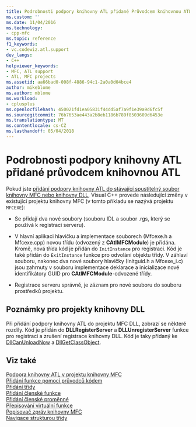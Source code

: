 ```yaml
---
title: Podrobnosti podpory knihovny ATL přidané Průvodcem knihovnou ATL | Microsoft Docs
ms.custom: ''
ms.date: 11/04/2016
ms.technology:
- cpp-mfc
ms.topic: reference
f1_keywords:
- vc.codewiz.atl.support
dev_langs:
- C++
helpviewer_keywords:
- MFC, ATL support
- ATL, MFC projects
ms.assetid: aa66bad0-008f-4886-94c1-2a0a0d04bce4
author: mikeblome
ms.author: mblome
ms.workload:
- cplusplus
ms.openlocfilehash: 450021fd1ea05831f44dd5af7a9f1e39a9d6fc5f
ms.sourcegitcommit: 76b7653ae443a2b8eb1186b789f8503609d6453e
ms.translationtype: MT
ms.contentlocale: cs-CZ
ms.lasthandoff: 05/04/2018
---
```

# <a name="details-of-atl-support-added-by-the-atl-wizard"></a>Podrobnosti podpory knihovny ATL přidané průvodcem knihovnou ATL
Pokud jste [přidání podpory knihovny ATL do stávající spustitelný soubor knihovny MFC nebo knihovny DLL](../../mfc/reference/adding-atl-support-to-your-mfc-project.md), Visual C++ provede následující změny v existující projektu knihovny MFC (v tomto příkladu se nazývá projektu `MFCEXE`):  
  
-   Se přidají dva nové soubory (souboru IDL a soubor .rgs, který se používá k registraci serveru).  
  
-   V hlavní aplikaci hlavičku a implementace souborech (Mfcexe.h a Mfcexe.cpp) novou třídu (odvozený z **CAtlMFCModule**) je přidána. Kromě, nová třída kód je přidán do `InitInstance` pro registraci. Kód je také přidán do `ExitInstance` funkce pro odvolání objektu třídy. V záhlaví souboru, nakonec dva nové soubory hlavičky (Initguid.h a Mfcexe_i.c) jsou zahrnuty v souboru implementace deklarace a inicializace nové identifikátory GUID pro **CAtlMFCModule**-odvozené třídy.  
  
-   Registrace serveru správně, je záznam pro nové souboru do souboru prostředků projektu.  
  
## <a name="notes-for-dll-projects"></a>Poznámky pro projekty knihovny DLL  
 Při přidání podpory knihovny ATL do projektu MFC DLL, zobrazí se některé rozdíly. Kód je přidán do **DLLRegisterServer** a **DLLUnregisterServer** funkce pro registraci a zrušení registrace knihovny DLL. Kód je taky přidaný ke [DllCanUnloadNow](../../atl/reference/catldllmodulet-class.md#dllcanunloadnow) a [DllGetClassObject](../../atl/reference/catldllmodulet-class.md#dllgetclassobject).  
  
## <a name="see-also"></a>Viz také  
 [Podpora knihovny ATL v projektu knihovny MFC](../../mfc/reference/adding-atl-support-to-your-mfc-project.md)   
 [Přidání funkce pomocí průvodců kódem](../../ide/adding-functionality-with-code-wizards-cpp.md)   
 [Přidání třídy](../../ide/adding-a-class-visual-cpp.md)   
 [Přidání členské funkce](../../ide/adding-a-member-function-visual-cpp.md)   
 [Přidání členské proměnné](../../ide/adding-a-member-variable-visual-cpp.md)   
 [Přepisování virtuální funkce](../../ide/overriding-a-virtual-function-visual-cpp.md)   
 [Popisovač zpráv knihovny MFC](../../mfc/reference/adding-an-mfc-message-handler.md)   
 [Navigace strukturou třídy](../../ide/navigating-the-class-structure-visual-cpp.md)
